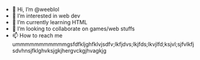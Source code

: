 - 👋 Hi, I’m @weeblol
- 👀 I’m interested in web dev
- 🌱 I’m currently learning HTML
- 💞️ I’m looking to collaborate on games/web stuffs
- 📫 How to reach me ummmmmmmmmmmgsfdfkljghfklvjsdfv;lkfjdvs;lkjfds;lkvjlfd;ksjvl;sjfvlkfjsdvhnsjfklghvksjgkjhergvckgjhvagkjg

<!---
weeblol/weeblol is a ✨ special ✨ repository because its `README.md` (this file) appears on your GitHub profile.
You can click the Preview link to take a look at your changes.
--->

